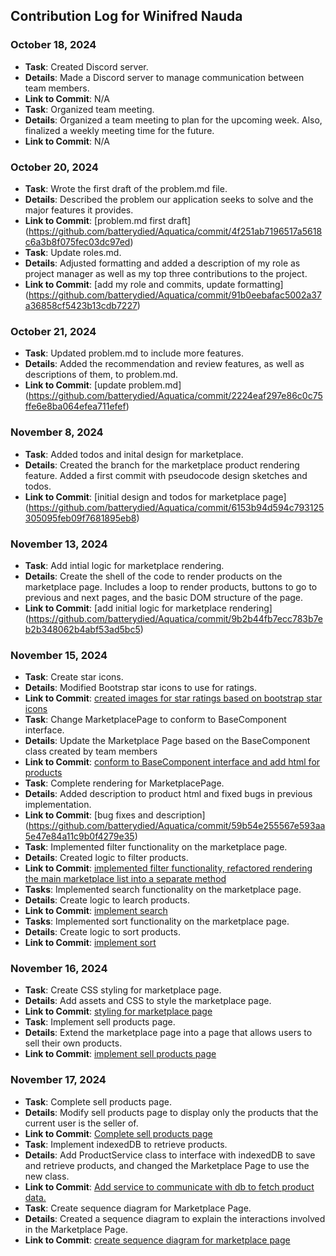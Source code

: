 ## Contribution Log for Winifred Nauda

### October 18, 2024
- **Task**: Created Discord server.
- **Details**: Made a Discord server to manage communication between team members.
- **Link to Commit**: N/A
- **Task**: Organized team meeting.
- **Details**: Organized a team meeting to plan for the upcoming week. Also, finalized a weekly meeting time for the future.
- **Link to Commit**: N/A

### October 20, 2024
- **Task**: Wrote the first draft of the problem.md file.
- **Details**: Described the problem our application seeks to solve and the major features it provides.
- **Link to Commit**: [problem.md first draft] (https://github.com/batterydied/Aquatica/commit/4f251ab7196517a5618c6a3b8f075fec03dc97ed)
- **Task**: Update roles.md.
- **Details**: Adjusted formatting and added a description of my role as project manager as well as my top three contributions to the project.
- **Link to Commit**: [add my role and commits, update formatting] (https://github.com/batterydied/Aquatica/commit/91b0eebafac5002a37a36858cf5423b13cdb7227)

### October 21, 2024
- **Task**: Updated problem.md to include more features.
- **Details**: Added the recommendation and review features, as well as descriptions of them, to problem.md.
- **Link to Commit**: [update problem.md] (https://github.com/batterydied/Aquatica/commit/2224eaf297e86c0c75ffe6e8ba064efea711efef)

### November 8, 2024
- **Task**: Added todos and inital design for marketplace.
- **Details**: Created the branch for the marketplace product rendering feature. Added a first commit with pseudocode design sketches and todos.
- **Link to Commit**: [initial design and todos for marketplace page] (https://github.com/batterydied/Aquatica/commit/6153b94d594c793125305095feb09f7681895eb8)

### November 13, 2024
- **Task**: Add intial logic for marketplace rendering.
- **Details**: Create the shell of the code to render products on the marketplace page. Includes a loop to render products, buttons to go to previous and next pages, and the basic DOM structure of the page.
- **Link to Commit**: [add initial logic for marketplace rendering] (https://github.com/batterydied/Aquatica/commit/9b2b44fb7ecc783b7eb2b348062b4abf53ad5bc5)

### November 15, 2024
- **Task**: Create star icons.
- **Details**: Modified Bootstrap star icons to use for ratings.
- **Link to Commit**: [created images for star ratings based on bootstrap star icons](https://github.com/batterydied/Aquatica/commit/8d270e4bfafbd1223fc1ba48058ea171b65b139e)
- **Task**: Change MarketplacePage to conform to BaseComponent interface.
- **Details**: Update the Marketplace Page based on the BaseComponent class created by team members
- **Link to Commit**: [conform to BaseComponent interface and add html for products](https://github.com/batterydied/Aquatica/commit/aa426ad622bd3729c96fdbef8ef15d87a584487d)
- **Task**: Complete rendering for MarketplacePage.
- **Details**: Added description to product html and fixed bugs in previous implementation.
- **Link to Commit**: [bug fixes and description] (https://github.com/batterydied/Aquatica/commit/59b54e255567e593aa5e47e84a11c9b0f4279e35)
- **Task**: Implemented filter functionality on the marketplace page.
- **Details**: Created logic to filter products.
- **Link to Commit**: [implemented filter functionality, refactored rendering the main marketplace list into a separate method](https://github.com/batterydied/Aquatica/commit/293caf44881ca2fed4f2e769d197377fe8d907cf)
- **Tasks**: Implemented search functionality on the marketplace page.
- **Details**: Create logic to learch products.
- **Link to Commit**: [implement search](https://github.com/batterydied/Aquatica/commit/6edd0a2d265131b466fbace4c9baff581a7af35f)
- **Tasks**: Implemented sort functionality on the marketplace page.
- **Details**: Create logic to sort products.
- **Link to Commit**: [implement sort](https://github.com/batterydied/Aquatica/commit/c104cf1c14a713d54aef192d104559b1f2cae061)

### November 16, 2024
- **Task**: Create CSS styling for marketplace page.
- **Details**: Add assets and CSS to style the marketplace page.
- **Link to Commit**: [styling for marketplace page](https://github.com/batterydied/Aquatica/commit/2681f6b069ea70c3afbbdf57f92876bb693e909a)
- **Task**: Implement sell products page.
- **Details**: Extend the marketplace page into a page that allows users to sell their own products.
- **Link to Commit**: [implement sell products page](https://github.com/batterydied/Aquatica/commit/265889166c3b4f80c203fc211dd964a5a1e51425)

### November 17, 2024
- **Task**: Complete sell products page.
- **Details**: Modify sell products page to display only the products that the current user is the seller of.
- **Link to Commit**: [Complete sell products page](https://github.com/batterydied/Aquatica/commit/24b923b02ad399d268ac2fbddf5aa1fa12de0b6e)
- **Task**: Implement indexedDB to retrieve products.
- **Details**: Add ProductService class to interface with indexedDB to save and retrieve products, and changed the Marketplace Page to use the new class.
- **Link to Commit**: [Add service to communicate with db to fetch product data.](https://github.com/batterydied/Aquatica/commit/2eb3377353d7e88d7623df8579eb0104b024c35f)
- **Task**: Create sequence diagram for Marketplace Page.
- **Details**: Created a sequence diagram to explain the interactions involved in the Marketplace Page.
- **Link to Commit**: [create sequence diagram for marketplace page](https://github.com/batterydied/Aquatica/commit/c10f0e393ef84e10589045eeb8d01bcf81debf63)